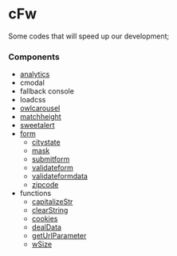 # cFw
Some codes that will speed up our development;

### Components
- [analytics](https://github.com/Ceicom/cFw/tree/master/dev/js/config/analytics)
- cmodal
- fallback console
- loadcss
- [owlcarousel](https://github.com/Ceicom/cFw/tree/master/dev/js/config/owlcarousel)
- [matchheight](https://github.com/Ceicom/cFw/tree/master/dev/js/config/matchheight)
- [sweetalert](https://github.com/Ceicom/cFw/tree/master/dev/js/config/sweetalert)
- [form](https://github.com/Ceicom/cFw/tree/master/dev/js/config/form)
    - [citystate](https://github.com/Ceicom/cFw/tree/master/dev/js/config/form#citystate)
    - [mask](https://github.com/Ceicom/cFw/tree/master/dev/js/config/form#mask)
    - [submitform](https://github.com/Ceicom/cFw/tree/master/dev/js/config/form#submitform)
    - [validateform](https://github.com/Ceicom/cFw/tree/master/dev/js/config/form#validateform)
    - [validateformdata](https://github.com/Ceicom/cFw/tree/master/dev/js/config/form#validateformdata)
    - [zipcode](https://github.com/Ceicom/cFw/tree/master/dev/js/config/form#zipcode)
- functions
    - [capitalizeStr](https://github.com/Ceicom/cFw/blob/master/dev/js/config/funcs/#capitalizestr)
    - [clearString](https://github.com/Ceicom/cFw/blob/master/dev/js/config/funcs/#clearstring)
    - [cookies](https://github.com/Ceicom/cFw/blob/master/dev/js/config/funcs/#cookies)
    - [dealData](https://github.com/Ceicom/cFw/blob/master/dev/js/config/funcs/#dealdata)
    - [getUrlParameter](https://github.com/Ceicom/cFw/blob/master/dev/js/config/funcs/#geturlparameter)
    - [wSize](https://github.com/Ceicom/cFw/blob/master/dev/js/config/funcs/#wsize)
